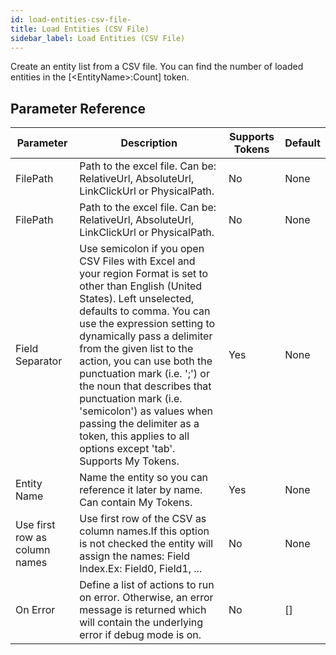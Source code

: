 ```yaml
---
id: load-entities-csv-file-
title: Load Entities (CSV File)
sidebar_label: Load Entities (CSV File)
---
```



Create an entity list from a CSV file. You can find the number of loaded entities in the [&lt;EntityName&gt;:Count] token.

## Parameter Reference
| Parameter | Description | Supports Tokens | Default |
| -- | -- | -- | -- |
| FilePath | Path to the excel file. Can be: RelativeUrl, AbsoluteUrl, LinkClickUrl or PhysicalPath. | No | None |
| FilePath | Path to the excel file. Can be: RelativeUrl, AbsoluteUrl, LinkClickUrl or PhysicalPath. | No | None |
| Field Separator | Use semicolon if you open CSV Files with Excel and your region Format is set to other than English (United States). Left unselected, defaults to comma. You can use the expression setting to dynamically pass a delimiter from the given list to the action, you can use both the punctuation mark (i.e. ';') or the noun that describes that punctuation mark (i.e. 'semicolon') as values when passing the delimiter as a token, this applies to all options except 'tab'. Supports My Tokens. | Yes | None |
| Entity Name | Name the entity so you can reference it later by name. Can contain My Tokens. | Yes | None |
| Use first row as column names | Use first row of the CSV as column names.If this option is not checked the entity will assign the names: Field Index.Ex: Field0, Field1, ... | No | None |
| On Error | Define a list of actions to run on error. Otherwise, an error message is returned which will contain the underlying error if debug mode is on. | No | [] |
